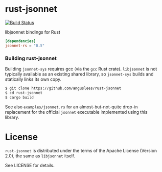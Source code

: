 # rust-jsonnet

[![Build Status](https://travis-ci.org/anguslees/rust-jsonnet.svg?branch=master)](https://travis-ci.org/anguslees/rust-jsonnet)

libjsonnet bindings for Rust

```toml
[dependencies]
jsonnet-rs = "0.5"
```

### Building rust-jsonnet

Building `jsonnet-sys` requires gcc (via the `gcc` Rust crate).
`libjsonnet` is not typically available as an existing shared library,
so `jsonnet-sys` builds and statically links its own copy.

```sh
$ git clone https://github.com/anguslees/rust-jsonnet
$ cd rust-jsonnet
$ cargo build
```

See also `examples/jsonnet.rs` for an almost-but-not-quite drop-in
replacement for the official `jsonnet` executable implemented using
this library.

# License

`rust-jsonnet` is distributed under the terms of the Apache License
(Version 2.0), the same as `libjsonnet` itself.

See LICENSE for details.
